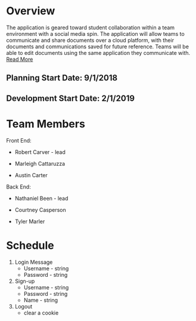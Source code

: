 # Overview
The application is geared toward student collaboration within a team environment with a social media spin. The application will allow teams to communicate and share documents over a cloud platform, with their documents and communications saved for future reference. Teams will be able to edit documents using the same application they communicate with.  
[Read More](https://github.com/gbobo1997/VoltaireTest/blob/master/BACS487_ProjectReport_AcademicCollaborationApp.pdf)

## Planning Start Date: 9/1/2018
## Development Start Date: 2/1/2019

# Team Members
Front End:

- Robert Carver - lead

- Marleigh Cattaruzza

- Austin Carter
  
Back End: 

- Nathaniel Been - lead

- Courtney Casperson

- Tyler Marler

# Schedule
1. Login Message
    - Username - string
    - Password - string
2. Sign-up 
    - Username - string
    - Password - string
    - Name - string
3. Logout
    - clear a cookie
